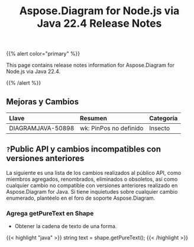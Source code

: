 ﻿---
title: Aspose.Diagram for Node.js via Java 22.4 Release Notes
type: docs
weight: 25
url: /es/java/aspose-diagram-for-node-js-via-java-22-4-release-notes/
---
{{% alert color="primary" %}}

This page contains release notes information for Aspose.Diagram for Node.js via Java 22.4.

{{% /alert %}}
## **Mejoras y Cambios**  ##

|**Llave**|**Resumen**|**Categoría**|
|:- |:- |:- |
|DIAGRAMJAVA-50898|wk: PinPos no definido|Insecto|

## `?`**Public API y cambios incompatibles con versiones anteriores**
La siguiente es una lista de los cambios realizados al público API, como miembros agregados, renombrados, eliminados o obsoletos, así como cualquier cambio no compatible con versiones anteriores realizado en Aspose.Diagram for Java. Si tiene inquietudes sobre cualquier cambio enumerado, plantéelo en el foro de soporte Aspose.Diagram.

### **Agrega getPureText en Shape**
- Obtener la cadena de texto de una forma.

{{< highlight "java" >}}
string text = shape.getPureText();
{{< /highlight >}}
